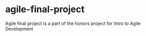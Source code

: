 # agile-final-project
Agile final project is a part of the honors project for Intro to Agile Development

